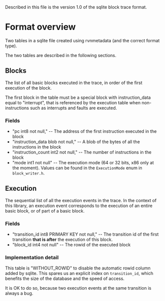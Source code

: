 Described in this file is the version 1.0 of the sqlite block trace format.

# Format overview

Two tables in a sqlite file created using rvnmetadata (and the correct format type).

The two tables are described in the following sections.

## Blocks

The list of all basic blocks executed in the trace, in order of the first execution of the block.

The first block in the table must be a special block with instruction_data equal to "interrupt", that is referenced by
the execution table when non-instructions such  as interrupts and faults are executed.

### Fields

-  "pc int8 not null," -- The address of the first instruction executed in the block
- "instruction_data blob not null," -- A blob of the bytes of all the instructions in the block
- "instruction_count int2 not null," -- The number of instructions in the block
- "mode int1 not null" -- The execution mode (64 or 32 bits, x86 only at the moment).
  Values can be found in the `ExecutionMode` enum in `block_writer.h`.

## Execution

The sequential list of all the execution events in the trace.
In the context of this library, an execution event corresponds to the execution of an entire basic
block, or of part of a basic block.

### Fields

- "transition_id int8 PRIMARY KEY not null," -- The transition id of the first transition **that is after**
  the execution of this block.
- "block_id int4 not null" -- The rowid of the executed block

### Implementation detail

This table is "WITHOUT_ROWID" to disable the automatic rowid column added by sqlite. This spares us
an explicit index on `transition_id`, which benefits the size of the database and the speed of access.

It is OK to do so, because two execution events at the same transition is always a bug.
